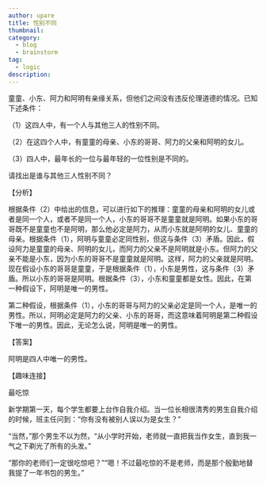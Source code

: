 ```yaml
---
author: upare
title: 性别不同
thumbnail:
category:
  - blog
  - brainstorm
tag:
  - logic
description: 
---
```

童童、小东、阿力和阿明有亲缘关系，但他们之间没有违反伦理道德的情况。已知下述条件：

（1）这四人中，有一个人与其他三人的性别不同。

（2）在这四个人中，有童童的母亲、小东的哥哥、阿力的父亲和阿明的女儿。

（3）四人中，最年长的一位与最年轻的一位性别是不同的。

请找出是谁与其他三人性别不同？

【分析】

根据条件（2）中给出的信息，可以进行如下的推理：童童的母亲和阿明的女儿或者是同一个人，或者不是同一个人，小东的哥哥不是童童就是阿明。如果小东的哥哥既不是童童也不是阿明，那么他必定是阿力，从而小东就是阿明的女儿、童童的母亲。根据条件（1），阿明与童童必定同性别，但这与条件（3）矛盾。因此，假设阿力是童童的母亲、阿明的女儿，而阿力的父亲不是阿明就是小东。但阿力的父亲不能是小东，因为小东的哥哥不是童童就是阿明。这样，阿力的父亲就是阿明。现在假设小东的哥哥是童童，于是根据条件（1），小东是男性，这与条件（3）矛盾。所以小东的哥哥是阿明。根据条件（3），小东和童童都是女性。因此，在第一种假设下，阿明是唯一的男性。

第二种假设，根据条件（1），小东的哥哥与阿力的父亲必定是同一个人，是唯一的男性。所以，阿明必定是阿力的父亲、小东的哥哥，而这意味着阿明是第二种假设下唯一的男性。因此，无论怎么说，阿明是唯一的男性。

【答案】

阿明是四人中唯一的男性。

【趣味连接】

最吃惊

新学期第一天，每个学生都要上台作自我介绍。当一位长相很清秀的男生自我介绍的时候，班主任问到：“你有没有被别人误以为是女生？”

“当然，”那个男生不以为然，“从小学时开始，老师就一直把我当作女生，直到我一气之下剃光了所有的头发。”

“那你的老师们一定很吃惊吧？”“嗯！不过最吃惊的不是老师，而是那个殷勤地替我提了一年书包的男生。”